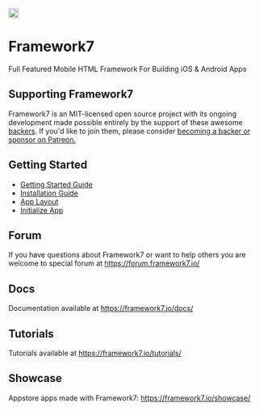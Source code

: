 <a href="https://www.patreon.com/framework7"><img src="https://framework7.io/i/support-badge.png" height="20"></a>

# Framework7

Full Featured Mobile HTML Framework For Building iOS & Android Apps

## Supporting Framework7

Framework7 is an MIT-licensed open source project with its ongoing development made possible entirely by the support of these awesome [backers](https://github.com/framework7io/framework7/blob/master/BACKERS.md). If you'd like to join them, please consider [becoming a backer or sponsor on Patreon.](https://www.patreon.com/framework7)

## Getting Started

- [Getting Started Guide](https://framework7.io/docs/introduction.html)
- [Installation Guide](https://framework7.io/docs/installation.html)
- [App Layout](https://framework7.io/docs/app-layout.html)
- [Initialize App](https://framework7.io/docs/init-app.html)

## Forum

If you have questions about Framework7 or want to help others you are welcome to special forum at https://forum.framework7.io/

## Docs

Documentation available at https://framework7.io/docs/

## Tutorials

Tutorials available at https://framework7.io/tutorials/

## Showcase

Appstore apps made with Framework7: https://framework7.io/showcase/
